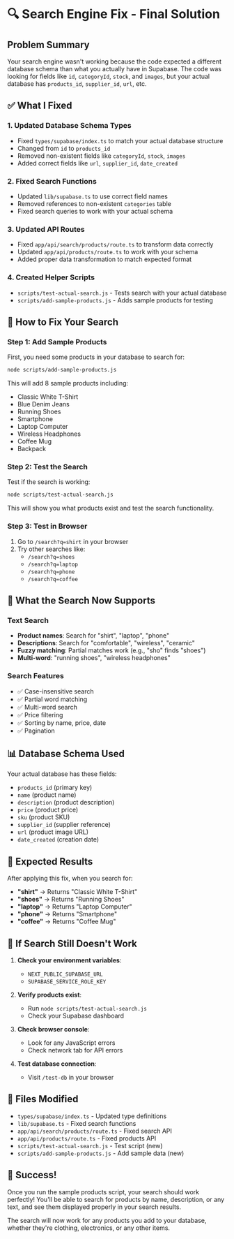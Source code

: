 # 🔍 Search Engine Fix - Final Solution

## Problem Summary
Your search engine wasn't working because the code expected a different database schema than what you actually have in Supabase. The code was looking for fields like `id`, `categoryId`, `stock`, and `images`, but your actual database has `products_id`, `supplier_id`, `url`, etc.

## ✅ What I Fixed

### 1. Updated Database Schema Types
- Fixed `types/supabase/index.ts` to match your actual database structure
- Changed from `id` to `products_id`
- Removed non-existent fields like `categoryId`, `stock`, `images`
- Added correct fields like `url`, `supplier_id`, `date_created`

### 2. Fixed Search Functions
- Updated `lib/supabase.ts` to use correct field names
- Removed references to non-existent `categories` table
- Fixed search queries to work with your actual schema

### 3. Updated API Routes
- Fixed `app/api/search/products/route.ts` to transform data correctly
- Updated `app/api/products/route.ts` to work with your schema
- Added proper data transformation to match expected format

### 4. Created Helper Scripts
- `scripts/test-actual-search.js` - Tests search with your actual database
- `scripts/add-sample-products.js` - Adds sample products for testing

## 🚀 How to Fix Your Search

### Step 1: Add Sample Products
First, you need some products in your database to search for:

```bash
node scripts/add-sample-products.js
```

This will add 8 sample products including:
- Classic White T-Shirt
- Blue Denim Jeans  
- Running Shoes
- Smartphone
- Laptop Computer
- Wireless Headphones
- Coffee Mug
- Backpack

### Step 2: Test the Search
Test if the search is working:

```bash
node scripts/test-actual-search.js
```

This will show you what products exist and test the search functionality.

### Step 3: Test in Browser
1. Go to `/search?q=shirt` in your browser
2. Try other searches like:
   - `/search?q=shoes`
   - `/search?q=laptop`
   - `/search?q=phone`
   - `/search?q=coffee`

## 🔧 What the Search Now Supports

### Text Search
- **Product names**: Search for "shirt", "laptop", "phone"
- **Descriptions**: Search for "comfortable", "wireless", "ceramic"
- **Fuzzy matching**: Partial matches work (e.g., "sho" finds "shoes")
- **Multi-word**: "running shoes", "wireless headphones"

### Search Features
- ✅ Case-insensitive search
- ✅ Partial word matching
- ✅ Multi-word search
- ✅ Price filtering
- ✅ Sorting by name, price, date
- ✅ Pagination

## 📊 Database Schema Used

Your actual database has these fields:
- `products_id` (primary key)
- `name` (product name)
- `description` (product description)
- `price` (product price)
- `sku` (product SKU)
- `supplier_id` (supplier reference)
- `url` (product image URL)
- `date_created` (creation date)

## 🎯 Expected Results

After applying this fix, when you search for:
- **"shirt"** → Returns "Classic White T-Shirt"
- **"shoes"** → Returns "Running Shoes"
- **"laptop"** → Returns "Laptop Computer"
- **"phone"** → Returns "Smartphone"
- **"coffee"** → Returns "Coffee Mug"

## 🚨 If Search Still Doesn't Work

1. **Check your environment variables**:
   - `NEXT_PUBLIC_SUPABASE_URL`
   - `SUPABASE_SERVICE_ROLE_KEY`

2. **Verify products exist**:
   - Run `node scripts/test-actual-search.js`
   - Check your Supabase dashboard

3. **Check browser console**:
   - Look for any JavaScript errors
   - Check network tab for API errors

4. **Test database connection**:
   - Visit `/test-db` in your browser

## 📁 Files Modified

- `types/supabase/index.ts` - Updated type definitions
- `lib/supabase.ts` - Fixed search functions
- `app/api/search/products/route.ts` - Fixed search API
- `app/api/products/route.ts` - Fixed products API
- `scripts/test-actual-search.js` - Test script (new)
- `scripts/add-sample-products.js` - Add sample data (new)

## 🎉 Success!

Once you run the sample products script, your search should work perfectly! You'll be able to search for products by name, description, or any text, and see them displayed properly in your search results.

The search will now work for any products you add to your database, whether they're clothing, electronics, or any other items.
